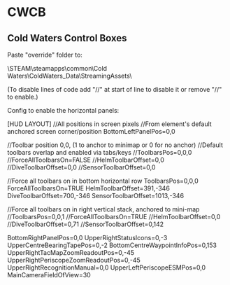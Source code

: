 # CWCB
## Cold Waters Control Boxes

Paste "override" folder to:

\STEAM\steamapps\common\Cold Waters\ColdWaters_Data\StreamingAssets\

(To disable lines of code add "//" at start of line to disable it or remove "//" to enable.)

Config to enable the horizontal panels:

[HUD LAYOUT]
//All positions in screen pixels
//From element's default anchored screen corner/position
BottomLeftPanelPos=0,0

//Toolbar position 0,0, (1 to anchor to minimap or 0 for no anchor)
//Default toolbars overlap and enabled via tabs/keys
//ToolbarsPos=0,0,0
//ForceAllToolbarsOn=FALSE
//HelmToolbarOffset=0,0
//DiveToolbarOffset=0,0
//SensorToolbarOffset=0,0

//Force all toolbars on in bottom horizontal row
ToolbarsPos=0,0,0
ForceAllToolbarsOn=TRUE
HelmToolbarOffset=391,-346
DiveToolbarOffset=700,-346
SensorToolbarOffset=1013,-346

//Force all toolbars on in right vertical stack, anchored to mini-map
//ToolbarsPos=0,0,1
//ForceAllToolbarsOn=TRUE
//HelmToolbarOffset=0,0
//DiveToolbarOffset=0,71
//SensorToolbarOffset=0,142

BottomRightPanelPos=0,0
UpperRightStatusIcons=0,-3
UpperCentreBearingTapePos=0,-2
BottomCentreWaypointInfoPos=0,153
UpperRightTacMapZoomReadoutPos=0,-45
UpperRightPeriscopeZoomReadoutPos=0,-45
UpperRightRecognitionManual=0,0
UpperLeftPeriscopeESMPos=0,0
MainCameraFieldOfView=30
